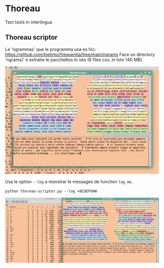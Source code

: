# Thoreau

Text tools in interlingua

## Thoreau scriptor

Le 'ngrammas' que le programma usa es hic: https://github.com/hietjmo/frequentia/tree/main/ngrams
Face un directory 'ngrams/' e extrahe le pacchettos in isto (6 files csv, in toto 140 MB).

![scriptor-screencap-2](https://github.com/hietjmo/thoreau/blob/main/scriptor-screencap-2.png?raw=true)

Usa le option `--log` a monstrar le messages de function `log_me`.
```
python thoreau-scriptor.py --log +BCDEFGHW
```
![scriptor-screencap-1](https://github.com/hietjmo/thoreau/blob/main/scriptor-screencap-1.png?raw=true)
